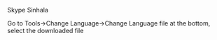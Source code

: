 Skype Sinhala

Go to Tools->Change Language->Change Language file at the bottom, select the downloaded file